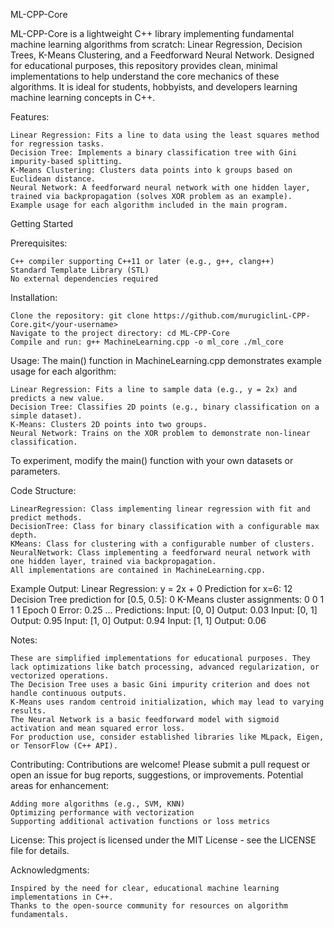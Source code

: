 ML-CPP-Core

ML-CPP-Core is a lightweight C++ library implementing fundamental machine learning algorithms from scratch: Linear Regression, Decision Trees, K-Means Clustering, and a Feedforward Neural Network. Designed for educational purposes, this repository provides clean, minimal implementations to help understand the core mechanics of these algorithms. It is ideal for students, hobbyists, and developers learning machine learning concepts in C++.

Features:

    Linear Regression: Fits a line to data using the least squares method for regression tasks.
    Decision Tree: Implements a binary classification tree with Gini impurity-based splitting.
    K-Means Clustering: Clusters data points into k groups based on Euclidean distance.
    Neural Network: A feedforward neural network with one hidden layer, trained via backpropagation (solves XOR problem as an example).
    Example usage for each algorithm included in the main program.

Getting Started

Prerequisites:

    C++ compiler supporting C++11 or later (e.g., g++, clang++)
    Standard Template Library (STL)
    No external dependencies required

Installation:

    Clone the repository: git clone https://github.com/murugiclinL-CPP-Core.git</your-username>
    Navigate to the project directory: cd ML-CPP-Core
    Compile and run: g++ MachineLearning.cpp -o ml_core ./ml_core

Usage:
The main() function in MachineLearning.cpp demonstrates example usage for each algorithm:

    Linear Regression: Fits a line to sample data (e.g., y = 2x) and predicts a new value.
    Decision Tree: Classifies 2D points (e.g., binary classification on a simple dataset).
    K-Means: Clusters 2D points into two groups.
    Neural Network: Trains on the XOR problem to demonstrate non-linear classification.

To experiment, modify the main() function with your own datasets or parameters.

Code Structure:

    LinearRegression: Class implementing linear regression with fit and predict methods.
    DecisionTree: Class for binary classification with a configurable max depth.
    KMeans: Class for clustering with a configurable number of clusters.
    NeuralNetwork: Class implementing a feedforward neural network with one hidden layer, trained via backpropagation.
    All implementations are contained in MachineLearning.cpp.

Example Output:
Linear Regression: y = 2x + 0
Prediction for x=6: 12
Decision Tree prediction for [0.5, 0.5]: 0
K-Means cluster assignments: 0 0 1 1 1
Epoch 0 Error: 0.25
...
Predictions:
Input: [0, 0] Output: 0.03
Input: [0, 1] Output: 0.95
Input: [1, 0] Output: 0.94
Input: [1, 1] Output: 0.06

Notes:

    These are simplified implementations for educational purposes. They lack optimizations like batch processing, advanced regularization, or vectorized operations.
    The Decision Tree uses a basic Gini impurity criterion and does not handle continuous outputs.
    K-Means uses random centroid initialization, which may lead to varying results.
    The Neural Network is a basic feedforward model with sigmoid activation and mean squared error loss.
    For production use, consider established libraries like MLpack, Eigen, or TensorFlow (C++ API).

Contributing:
Contributions are welcome! Please submit a pull request or open an issue for bug reports, suggestions, or improvements. Potential areas for enhancement:

    Adding more algorithms (e.g., SVM, KNN)
    Optimizing performance with vectorization
    Supporting additional activation functions or loss metrics

License:
This project is licensed under the MIT License - see the LICENSE file for details.

Acknowledgments:

    Inspired by the need for clear, educational machine learning implementations in C++.
    Thanks to the open-source community for resources on algorithm fundamentals.
